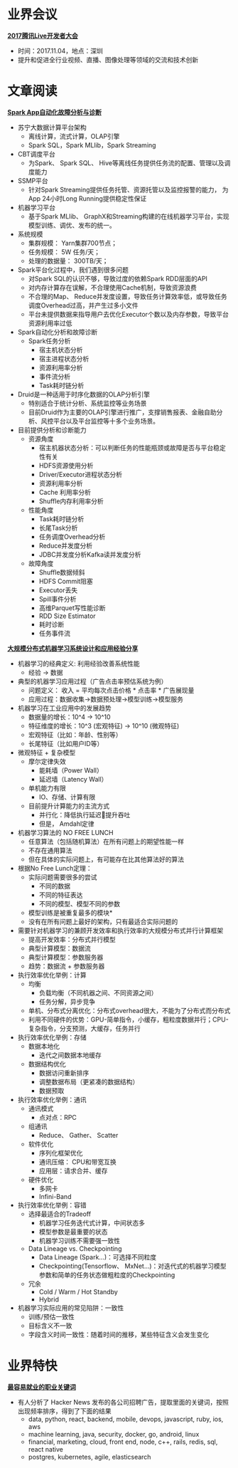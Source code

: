 # 业界会议

[**2017腾讯Live开发者大会**](http://tlc.ivweb.io/?id=weibo)
* 时间：2017.11.04，地点：深圳
* 提升和促进全行业视频、直播、图像处理等领域的交流和技术创新


# 文章阅读


[**Spark App自动化故障分析与诊断**](http://download.csdn.net/meeting/speech_preview/417)
* 苏宁大数据计算平台架构
   * 离线计算，流式计算，OLAP引擎
   * Spark SQL，Spark MLlib，Spark Streaming
* CBT调度平台
   * 为Spark、 Spark SQL、 Hive等离线任务提供任务流的配置、管理以及调度能力
* SSMP平台
   * 针对Spark Streaming提供任务托管、资源托管以及监控报警的能力， 为App 24小时Long Running提供稳定性保证
* 机器学习平台
   * 基于Spark MLlib、 GraphX和Streaming构建的在线机器学习平台，实现模型训练、调优、发布的统一。
* 系统规模
   * 集群规模： Yarn集群700节点；
   * 任务规模： 5W 任务/天；
   * 处理的数据量： 300TB/天；
* Spark平台化过程中，我们遇到很多问题
   * 对Spark SQL的认识不够，导致过度的依赖Spark RDD层面的API
   * 对内存计算存在误解，不合理使用Cache机制，导致资源浪费
   * 不合理的Map、 Reduce并发度设置，导致任务计算效率低，或导致任务调度Overhead过高，并产生过多小文件
   * 平台未提供数据来指导用户去优化Executor个数以及内存参数，导致平台资源利用率过低
* Spark自动化分析和故障诊断
   * Spark任务分析
      * 宿主机状态分析
      * 宿主进程状态分析
      * 资源利用率分析
      * 事件流分析
      * Task耗时链分析
* Druid是一种适用于时序化数据的OLAP分析引擎
   * 特别适合于统计分析、系统监控等业务场景
   * 目前Druid作为主要的OLAP引擎进行推广，支撑销售报表、金融自助分析、风控平台以及平台监控等十多个业务场景。
* 目前提供分析和诊断能力
   * 资源角度
      * 宿主机器状态分析：可以判断任务的性能瓶颈或故障是否与平台稳定性有关
      * HDFS资源使用分析
      * Driver/Executor进程状态分析
      * 资源利用率分析
      * Cache 利用率分析
      * Shuffle内存利用率分析
   * 性能角度
      * Task耗时链分析
      * 长尾Task分析
      * 任务调度Overhead分析
      * Reduce并发度分析
      * JDBC并发度分析Kafka读并发度分析
   * 故障角度
      * Shuffle数据倾斜
      * HDFS Commit阻塞
      * Executor丢失
      * Spill事件分析
      * 高维Parquet写性能诊断
      * RDD Size Estimator
      * 耗时诊断
      * 任务事件流


[**大规模分布式机器学习系统设计和应用经验分享**](http://download.csdn.net/meeting/speech_preview/397)
* 机器学习的经典定义: 利用经验改善系统性能
   * 经验 -> 数据
* 典型的机器学习应用过程（广告点击率预估系统为例）
   * 问题定义： 收入 = 平均每次点击价格 * 点击率 * 广告展现量
   * 应用过程：数据收集->数据预处理->模型训练->模型服务
* 机器学习在工业应用中的发展趋势
   * 数据量的增长：10^4 -> 10^10
   * 特征维度的增长：10^3 (宏观特征) -> 10^10 (微观特征)
   * 宏观特征（比如：年龄、性别等）
   * 长尾特征（比如用户ID等）
* 微观特征 + 复杂模型
   * 摩尔定律失效
      * 能耗墙（Power Wall）
      * 延迟墙（Latency Wall）
   * 单机能力有限
      * IO、存储、计算有限
   * 目前提升计算能力的主流方式
      * 并行化：降低执行延迟提升吞吐
      * 但是， Amdahl定律
* 机器学习算法的 NO FREE LUNCH
   * 任意算法（包括随机算法）在所有问题上的期望性能一样
   * 不存在通用算法
   * 但在具体的实际问题上，有可能存在比其他算法好的算法
* 根据No Free Lunch定理：
   * 实际问题需要很多的尝试
      * 不同的数据
      * 不同的特征表达
      * 不同的模型、模型不同的参数
   * 模型训练是被重复最多的模块* 
   * 没有在所有问题上最好的架构，只有最适合实际问题的
* 需要针对机器学习的兼顾开发效率和执行效率的大规模分布式并行计算框架
   * 提高开发效率：分布式并行模型
   * 典型计算模型：数据流
   * 典型计算模型：参数服务器
   * 趋势：数据流 + 参数服务器
* 执行效率优化举例：计算
   * 均衡
      * 负载均衡（不同机器之间、不同资源之间）
      * 任务分解，异步竞争
   * 单机、分布式分离优化：分布式overhead很大，不能为了分布式而分布式
   * 利用不同硬件的优势：GPU-简单指令，小缓存，粗粒度数据并行；CPU-复杂指令，分支预测，大缓存，任务并行
* 执行效率优化举例：存储
   * 数据本地化
      * 迭代之间数据本地缓存
   * 数据结构优化
      * 数据访问重新排序
      * 调整数据布局（更紧凑的数据结构）
      * 数据预取
* 执行效率优化举例：通讯
   * 通讯模式
      * 点对点：RPC
   * 组通讯
      * Reduce、 Gather、 Scatter
   * 软件优化
      * 序列化框架优化
      * 通讯压缩： CPU和带宽互换
      * 应用层：请求合并、缓存
   * 硬件优化
      * 多网卡
      * Infini-Band
* 执行效率优化举例：容错
   * 选择最适合的Tradeoff
      * 机器学习任务迭代式计算，中间状态多
      * 模型参数是最重要的状态
      * 机器学习训练不需要强一致性
   * Data Lineage vs. Checkpointing
      * Data Lineage (Spark…)：可选择不同粒度
      * Checkpointing(Tensorflow、 MxNet…)：对迭代式的机器学习模型参数和简单的任务状态做粗粒度的Checkpointing
   * 冗余
      * Cold / Warm / Hot Standby
      * Hybrid
* 机器学习实际应用的常见陷阱：一致性
   * 训练/预估一致性
   * 目标含义不一致
   * 字段含义时间一致性：随着时间的推移，某些特征含义会发生变化


# 业界特快


[**最容易就业的职业关键词**](https://twitter.com/peterc/status/914948544745885696)
* 有人分析了 Hacker News 发布的各公司招聘广告，提取里面的关键词，按照出现频率排序，得到了下面的结果 
   * data, python, react, backend, mobile, devops, javascript, ruby, ios, aws
   * machine learning, java, security, docker, go, android, linux
   * financial, marketing, cloud, front end, node, c++, rails, redis, sql, react native
   * postgres, kubernetes, agile, elasticsearch